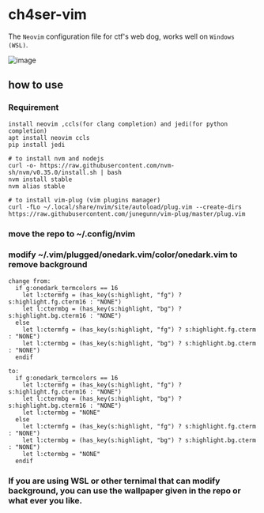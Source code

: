 # ch4ser-vim

The ``Neovim`` configuration file for ctf's web dog, works well on ``Windows (WSL)``.

![image](https://user-images.githubusercontent.com/40637063/67621473-90a87580-f842-11e9-9661-2c8556a570c7.png)

## how to use

### Requirement
```
install neovim ,ccls(for clang completion) and jedi(for python completion)
apt install neovim ccls
pip install jedi

# to install nvm and nodejs
curl -o- https://raw.githubusercontent.com/nvm-sh/nvm/v0.35.0/install.sh | bash
nvm install stable
nvm alias stable

# to install vim-plug (vim plugins manager)
curl -fLo ~/.local/share/nvim/site/autoload/plug.vim --create-dirs  https://raw.githubusercontent.com/junegunn/vim-plug/master/plug.vim
```

### move the repo to ~/.config/nvim

### modify ~/.vim/plugged/onedark.vim/color/onedark.vim to remove background
```
change from:
  if g:onedark_termcolors == 16
    let l:ctermfg = (has_key(s:highlight, "fg") ? s:highlight.fg.cterm16 : "NONE")
    let l:ctermbg = (has_key(s:highlight, "bg") ? s:highlight.bg.cterm16 : "NONE")
  else
    let l:ctermfg = (has_key(s:highlight, "fg") ? s:highlight.fg.cterm : "NONE")
    let l:ctermbg = (has_key(s:highlight, "bg") ? s:highlight.bg.cterm : "NONE")
  endif

to:
  if g:onedark_termcolors == 16
    let l:ctermfg = (has_key(s:highlight, "fg") ? s:highlight.fg.cterm16 : "NONE")
    let l:ctermbg = (has_key(s:highlight, "bg") ? s:highlight.bg.cterm16 : "NONE")
    let l:ctermbg = "NONE"
  else
    let l:ctermfg = (has_key(s:highlight, "fg") ? s:highlight.fg.cterm : "NONE")
    let l:ctermbg = (has_key(s:highlight, "bg") ? s:highlight.bg.cterm : "NONE")
    let l:ctermbg = "NONE"
  endif
```

### If you are using WSL or other ternimal that can modify background, you can use the wallpaper given in the repo or what ever you like.
